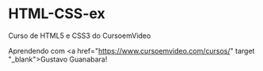 # HTML-CSS-ex
 Curso de HTML5 e CSS3 do CursoemVideo

Aprendendo com <a href="https://www.cursoemvideo.com/cursos/" target "_blank">Gustavo Guanabara</a>!